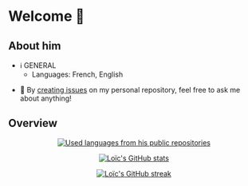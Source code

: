 # Welcome 👋
<!--
**LoicZHU/LoicZHU** is a ✨ _special_ ✨ repository because its `README.md` (this file) appears on your GitHub profile.

Here are some ideas to get you started:

- 🔭 I’m currently working on ...
- 🌱 I’m currently learning ...
- 👯 I’m looking to collaborate on ...
- 🤔 I’m looking for help with ...
- 💬 Ask me about ...
- 📫 How to reach me: ...
- 😄 Pronouns: ...
- ⚡ Fun fact: ...
-->

## About him
- ℹ️ GENERAL
  <!--
  - Interests: web development, JavaScript/TypeScript-->
  - Languages: French, English
<!--
- 💼 WORK EXPERIENCE:
  - **Software engineer** at **Criteo**: full-stack development _(Paris, France)_ [2022 - 2023]
  - **Frontend developer** at **Veolia Water Technologies**: frontend development _(Saint-Maurice, France)_ [2021 - 2022]
- 📜 CERTIFICATIONS
  - __Google Cloud Platform__ (2023): [Cloud Digital Leader (CDL)](https://www.credential.net/8275dcab-e391-444f-b0d2-7613971f265a)
  - __Opquast__ (2020): [expert](https://directory.opquast.com/en/certificat/XMWIV1/)
  - __TOSA on PHP__ (2020): [operational](https://www.isograd.com/FR/verificationcertification.php?param=Uld2bStyVU1FdnRpVFJjZUNWczRxaUM2RHM5aWoyUUR4a1pjL080LzlwUy9aTTJOd3Q1R2ppdFQxMUJGZTFOSW1ObW1QSjI1YitUOFhEWGhCTStrVXc9PTo6LZ3BCjrP6koPvq126090aQ) _(expired)_-->
- 💬 By [creating issues](https://github.com/LoicZHU/LoicZHU/issues/) on my personal repository, feel free to ask me about anything!

## Overview
<p align="center">
  <a href="https://github.com/anuraghazra/github-readme-stats">
    <img 
      src="https://github-readme-stats.vercel.app/api/top-langs/?username=loiczhu&langs_count=10&theme=dracula&layout=compact&custom_title=Languages%20from%20his%20public%20repos.&hide=vue"
      alt="Used languages from his public repositories" 
    />
  </a>
</p>

<p align="center">
  <a href="https://github.com/anuraghazra/github-readme-stats">
    <img 
      src="https://github-readme-stats.vercel.app/api?username=loiczhu&count_private=true&show_icons=true&theme=dracula&include_all_commits=true&rank_icon=percentile&show=reviews,discussions_started,prs_merged,prs_merged_percentage"
      alt="Loïc's GitHub stats"
    />
  </a>
</p>

<p align="center">
  <a href="https://github.com/anuraghazra/github-readme-stats">
    <img 
      src="https://github-readme-streak-stats.herokuapp.com?user=LoicZHU&theme=dracula&fire=FBB741" 
      alt="Loïc's GitHub streak" 
    />
  </a>
</p>
<!--
<p align="center">
  <a href="https://github.com/JacobLinCool/LeetCode-Stats-Card">
    <img 
      src="https://leetcard.jacoblin.cool/loiczhu?theme=dark&font=Lexend" 
      alt="Loïc's LeetCode Stats" 
    /> 
  </a>
</p>

<p align="center">
  <a href="https://github.com/DiniFarb/codewars_readme_stats">
    <img 
      src="https://github.r2v.ch/codewars?user=loiczhu&top_languages=true&stroke=whitesmoke&theme=default" 
      alt="Loïc's CodeWars stats" 
    />
  </a>
</p>
-->
